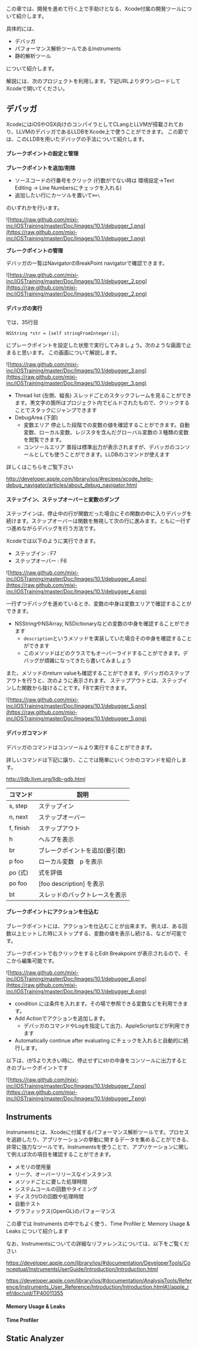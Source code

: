 この章では、開発を進めて行く上で手助けとなる、Xcode付属の開発ツールについて紹介します。

具体的には、

- デバッガ
- パフォーマンス解析ツールであるInstruments
- 静的解析ツール

について紹介します。

解説には、次のプロジェクトを利用します。下記URLよりダウンロードしてXcodeで開いてください。

## デバッガ

XcodeにはiOSやOSX向けのコンパイラとしてCLangとLLVMが搭載されており、LLVMのデバッガであるLLDBをXcode上で使うことができます。
この節では、このLLDBを用いたデバッグの手法について紹介します。

#### ブレークポイントの設定と管理

**ブレークポイントを追加/削除**

- ソースコードの行番号をクリック  (行数がでない時は 環境設定→Text Editing → Line Numbersにチェックを入れる)
- 追加したい行にカーソルを置いて`⌘+\`

のいずれかを行います。

![https://raw.github.com/mixi-inc/iOSTraining/master/Doc/Images/10.1/debugger_1.png](https://raw.github.com/mixi-inc/iOSTraining/master/Doc/Images/10.1/debugger_1.png)

**ブレークポイントの管理**

デバッガの一覧はNavigatorのBreakPoint navigatorで確認できます。

![https://raw.github.com/mixi-inc/iOSTraining/master/Doc/Images/10.1/debugger_2.png](https://raw.github.com/mixi-inc/iOSTraining/master/Doc/Images/10.1/debugger_2.png)

#### デバッガの実行

では、35行目
```
NSString *str = [self stringFromInteger:i];
```
にブレークポイントを設定した状態で実行してみましょう。次のような画面で止まると思います。
この画面について解説します。

![https://raw.github.com/mixi-inc/iOSTraining/master/Doc/Images/10.1/debugger_3.png](https://raw.github.com/mixi-inc/iOSTraining/master/Doc/Images/10.1/debugger_3.png)


- Thread list (左側、縦長)
スレッドごとのスタックフレームを見ることができます。黒文字の箇所はプロジェクト内でビルドされたもので、クリックすることでスタックにジャンプできます
- DebugArea (下部)
  - 変数エリア
停止した段階での変数の値を確認することができます。自動変数、ローカル変数、レジスタを含んだグローバル変数の３種類の変数を閲覧できます。
  - コンソールエリア
普段は標準出力が表示されますが、デバッガのコンソールとしても使うことができます。LLDBのコマンドが使えます

詳しくはこちらをご覧下さい

http://developer.apple.com/library/ios/#recipes/xcode_help-debug_navigator/articles/about_debug_navigator.html


#### ステップイン、ステップオーバーと変数のダンプ

ステップインは、停止中の行が関数だった場合にその関数の中に入りデバッグを続けます。ステップオーバーは関数を無視して次の行に進みます。ともに一行ずつ進めながらデバッグを行う方法です。

Xcodeでは以下のように実行できます。

- ステップイン : F7
- ステップオーバー : F6

![https://raw.github.com/mixi-inc/iOSTraining/master/Doc/Images/10.1/debugger_4.png](https://raw.github.com/mixi-inc/iOSTraining/master/Doc/Images/10.1/debugger_4.png)


一行ずつデバッグを進めているとき、変数の中身は変数エリアで確認することができます。
- NSStringやNSArray, NSDictionaryなどの変数の中身を確認することができます
  - `description`というメソッドを実装していた場合その中身を確認することができます
  - このメソッドはどのクラスでもオーバーライドすることができます。デバッグが煩雑になってきたら書いてみましょう

また、メソッドのreturn valueも確認することができます。デバッガのステップアウトを行うと、次のように表示されます。
ステップアウトとは、ステップインした関数から抜けることです。F8で実行できます。

![https://raw.github.com/mixi-inc/iOSTraining/master/Doc/Images/10.1/debugger_5.png](https://raw.github.com/mixi-inc/iOSTraining/master/Doc/Images/10.1/debugger_5.png)


#### デバッガコマンド

デバッガのコマンドはコンソールより実行することができます。

詳しいコマンドは下記に譲り、ここでは簡単にいくつかのコマンドを紹介します。

http://lldb.llvm.org/lldb-gdb.html

| コマンド | 説明 |
| ------ | -----|
| s, step | ステップイン |
| n, next | ステップオーバー |
| f, finish | ステップアウト |
| h | ヘルプを表示 |
| br | ブレークポイントを追加(要引数) |
| p foo | ローカル変数　p を表示 |
| po (式) | 式を評価 |
| po foo | [foo description] を表示 |
| bt | スレッドのバックトレースを表示 | 

#### ブレークポイントにアクションを仕込む

ブレークポイントには、アクションを仕込むことが出来ます。
例えば、ある回数以上ヒットした時にストップする、変数の値を表示し続ける、などが可能です。

ブレークポイントで右クリックをするとEdit Breakpoint が表示されるので、そこから編集可能です。

![https://raw.github.com/mixi-inc/iOSTraining/master/Doc/Images/10.1/debugger_6.png](https://raw.github.com/mixi-inc/iOSTraining/master/Doc/Images/10.1/debugger_6.png)

- condition には条件を入れます。その場で参照できる変数などを利用できます。
- Add Actionでアクションを追加します。
  - デバッガのコマンドやLogを指定して出力、AppleScriptなどが利用できます
- Automatically continue after evaluating にチェックを入れると自動的に続行します。

以下は、iが5より大きい時に、停止せずにstrの中身をコンソールに出力するときのブレークポイントです

![https://raw.github.com/mixi-inc/iOSTraining/master/Doc/Images/10.1/debugger_7.png](https://raw.github.com/mixi-inc/iOSTraining/master/Doc/Images/10.1/debugger_7.png)



## Instruments

Instrumentsとは、Xcodeに付属するパフォーマンス解析ツールです。プロセスを追跡したり、アプリケーションの挙動に関するデータを集めることができる、非常に強力なツールです。Instrumentsを使うことで、アプリケーションに関して例えば次の項目を確認することができます。

- メモリの使用量
- リーク、オーバーリリースなインスタンス
- メソッドごとに要した処理時間
- システムコールの回数やタイミング
- ディスクI/Oの回数や処理時間
- 自動テスト
- グラフィックス(OpenGL)のパフォーマンス

この章では Instruments の中でもよく使う、Time Profilerと Memory Usage & Leaks について紹介します

なお、Instrumentsについての詳細なリファレンスについては、以下をご覧ください

https://developer.apple.com/library/ios/#documentation/DeveloperTools/Conceptual/InstrumentsUserGuide/Introduction/Introduction.html

https://developer.apple.com/library/ios/#documentation/AnalysisTools/Reference/Instruments_User_Reference/Introduction/Introduction.html#//apple_ref/doc/uid/TP40011355

#### Memory Usage & Leaks

#### Time Profiler

## Static Analyzer